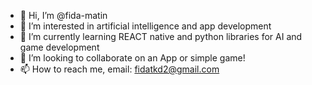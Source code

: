 - 👋 Hi, I’m @fida-matin
- 👀 I’m interested in artificial intelligence and app development
- 🌱 I’m currently learning REACT native and python libraries for AI and game development
- 💞️ I’m looking to collaborate on an App or simple game!
- 📫 How to reach me, email: fidatkd2@gmail.com

<!---
fida-matin/fida-matin is a ✨ special ✨ repository because its `README.md` (this file) appears on your GitHub profile.
You can click the Preview link to take a look at your changes.
--->
